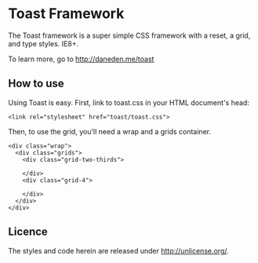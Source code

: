 # Toast Framework
The Toast framework is a super simple CSS framework with a reset, a grid, and type styles. IE8+.

To learn more, go to http://daneden.me/toast

## How to use

Using Toast is easy. First, link to toast.css in your HTML document's head:

```<link rel="stylesheet" href="toast/toast.css">```

Then, to use the grid, you'll need a wrap and a grids container.

    <div class="wrap">
      <div class="grids">
        <div class="grid-two-thirds">
    
        </div>
        <div class="grid-4">
    
        </div>
      </div>
    </div>

## Licence
The styles and code herein are released under http://unlicense.org/.